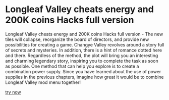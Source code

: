 # Longleaf Valley cheats energy and 200K coins Hacks full version

Longleaf Valley cheats energy and 200K coins Hacks full version - The new tiles will collapse, reorganize the board of directors, and provide new possibilities for creating a game. Changye Valley revolves around a story full of secrets and mysteries. In addition, there is a hint of romance dotted here and there. Regardless of the method, the plot will bring you an interesting and charming legendary story, inspiring you to complete the task as soon as possible. One method that can help you explore is to create a combination power supply. Since you have learned about the use of power supplies in the previous chapters, imagine how great it would be to combine Longleaf Valley mod menu together!

[try now](https://fancymod.top/longleaf-valley/)
